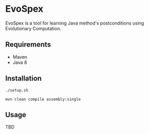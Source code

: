 # EvoSpex

EvoSpex is a tool for learning Java method's postconditions using Evolutionary Computation.

## Requirements
* Maven
* Java 8


## Installation
`./setup.sh`

`mvn clean compile assembly:single`

## Usage

TBD
